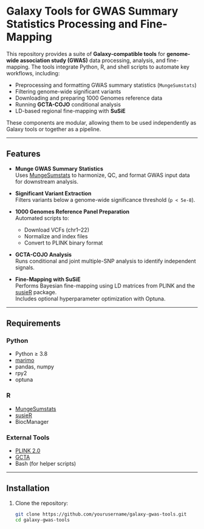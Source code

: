 # Galaxy Tools for GWAS Summary Statistics Processing and Fine-Mapping

This repository provides a suite of **Galaxy-compatible tools** for **genome-wide association study (GWAS)** data processing, analysis, and fine-mapping.
The tools integrate Python, R, and shell scripts to automate key workflows, including:

* Preprocessing and formatting GWAS summary statistics (`MungeSumstats`)
* Filtering genome-wide significant variants
* Downloading and preparing 1000 Genomes reference data
* Running **GCTA-COJO** conditional analysis
* LD-based regional fine-mapping with **SuSiE**

These components are modular, allowing them to be used independently as Galaxy tools or together as a pipeline.

---

## Features

* **Munge GWAS Summary Statistics**  
  Uses [MungeSumstats](https://bioconductor.org/packages/release/bioc/html/MungeSumstats.html) to harmonize, QC, and format GWAS input data for downstream analysis.

* **Significant Variant Extraction**  
  Filters variants below a genome-wide significance threshold (`p < 5e-8`).

* **1000 Genomes Reference Panel Preparation**  
  Automated scripts to:
  * Download VCFs (chr1–22)
  * Normalize and index files
  * Convert to PLINK binary format

* **GCTA-COJO Analysis**  
  Runs conditional and joint multiple-SNP analysis to identify independent signals.

* **Fine-Mapping with SuSiE**  
  Performs Bayesian fine-mapping using LD matrices from PLINK and the [susieR](https://github.com/stephenslab/susieR) package.  
  Includes optional hyperparameter optimization with Optuna.

---

## Requirements

### Python

* Python ≥ 3.8
* [marimo](https://github.com/marimo-team/marimo)
* pandas, numpy
* rpy2
* optuna

### R

* [MungeSumstats](https://bioconductor.org/packages/release/bioc/html/MungeSumstats.html)
* [susieR](https://github.com/stephenslab/susieR)
* BiocManager

### External Tools

* [PLINK 2.0](https://www.cog-genomics.org/plink/2.0/)
* [GCTA](https://yanglab.westlake.edu.cn/software/gcta/)
* Bash (for helper scripts)

---

## Installation

1. Clone the repository:

   ```bash
   git clone https://github.com/yourusername/galaxy-gwas-tools.git
   cd galaxy-gwas-tools
